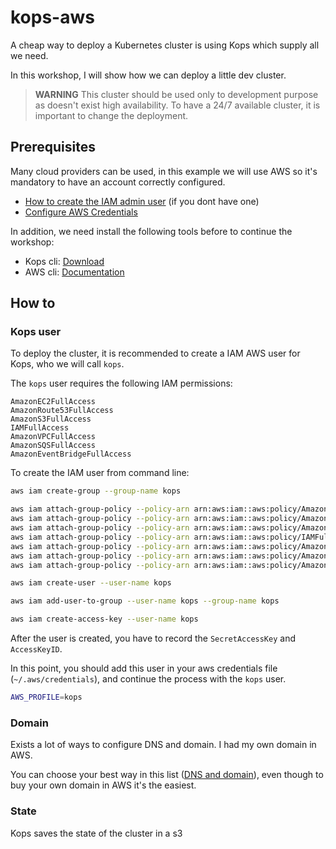 # kops-aws
A cheap way to deploy a Kubernetes cluster is using Kops which supply all we need.

In this workshop, I will show how we can deploy a little dev cluster. 

> **WARNING** This cluster should be used only to development purpose as doesn't exist high availability. To have a 24/7 available cluster, it is important to change the deployment. 

## Prerequisites
Many cloud providers can be used, in this example we will use AWS so it's mandatory to have an account correctly configured.

* [How to create the IAM admin user](https://docs.aws.amazon.com/sdk-for-go/v1/developer-guide/configuring-sdk.html#specifying-credentials) (if you dont have one)
* [Configure AWS Credentials](https://docs.aws.amazon.com/sdk-for-go/v1/developer-guide/configuring-sdk.html#specifying-credentials)

In addition, we need install the following tools before to continue the workshop:

* Kops cli: [Download](https://kops.sigs.k8s.io/getting_started/install/)
* AWS cli: [Documentation](https://aws.amazon.com/cli/)

## How to

### Kops user
To deploy the cluster, it is recommended to create a IAM AWS user for Kops, who we will call ```kops```.

The ```kops``` user requires the following IAM permissions:

```properties
AmazonEC2FullAccess
AmazonRoute53FullAccess
AmazonS3FullAccess
IAMFullAccess
AmazonVPCFullAccess
AmazonSQSFullAccess
AmazonEventBridgeFullAccess
```

To create the IAM user from command line: 
```zsh
aws iam create-group --group-name kops

aws iam attach-group-policy --policy-arn arn:aws:iam::aws:policy/AmazonEC2FullAccess --group-name kops
aws iam attach-group-policy --policy-arn arn:aws:iam::aws:policy/AmazonRoute53FullAccess --group-name kops
aws iam attach-group-policy --policy-arn arn:aws:iam::aws:policy/AmazonS3FullAccess --group-name kops
aws iam attach-group-policy --policy-arn arn:aws:iam::aws:policy/IAMFullAccess --group-name kops
aws iam attach-group-policy --policy-arn arn:aws:iam::aws:policy/AmazonVPCFullAccess --group-name kops
aws iam attach-group-policy --policy-arn arn:aws:iam::aws:policy/AmazonSQSFullAccess --group-name kops
aws iam attach-group-policy --policy-arn arn:aws:iam::aws:policy/AmazonEventBridgeFullAccess --group-name kops

aws iam create-user --user-name kops

aws iam add-user-to-group --user-name kops --group-name kops

aws iam create-access-key --user-name kops
```

After the user is created, you have to record the ```SecretAccessKey``` and ```AccessKeyID```. 

In this point, you should add this user in your aws credentials file (```~/.aws/credentials```), and continue the process with the ```kops``` user.

```zsh
AWS_PROFILE=kops
```

### Domain
Exists a lot of ways to configure DNS and domain. I had my own domain in AWS. 

You can choose your best way in this list ([DNS and domain](https://kops.sigs.k8s.io/getting_started/aws/#configure-dns)), even though to buy your own domain in AWS it's the easiest. 

### State
Kops saves the state of the cluster in a s3